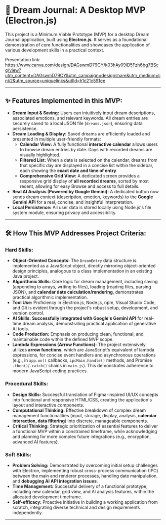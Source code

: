 # 🌌 Dream Journal: A Desktop MVP (Electron.js)

This project is a Minimum Viable Prototype (MVP) for a desktop Dream Journal application, built using **Electron.js**. It serves as a foundational demonstration of core functionalities and showcases the application of various development skills in a practical context.

Presentation link: https://www.canva.com/design/DAGswmD79CY/k03hAy09iD5Fzh6bg7BScg/view?utm_content=DAGswmD79CY&utm_campaign=designshare&utm_medium=link2&utm_source=uniquelinks&utlId=h1c21c591ee

---

## ✨ Features Implemented in this MVP:

* **Dream Input & Saving:** Users can intuitively input dream descriptions, associated emotions, and relevant keywords. All dream entries are securely saved to a local JSON file (`dreams.json`), ensuring data persistence.
* **Dream Loading & Display:** Saved dreams are efficiently loaded and presented in multiple user-friendly formats:
    * **Calendar View:** A fully functional **interactive calendar** allows users to browse dream entries by date. Days with recorded dreams are visually highlighted.
    * **Filtered List:** When a date is selected on the calendar, dreams from that specific day are displayed in a concise list within the sidebar, each showing the **exact date and time of entry**.
    * **Comprehensive Grid View:** A dedicated screen provides a responsive grid display of **all recorded dreams**, sorted by most recent, allowing for easy Browse and access to full details.
* **Real AI Analysis (Powered by Google Gemini):** A dedicated button now sends dream context (description, emotion, keywords) to the **Google Gemini API** for a real, concise, and insightful interpretation.
* **Local Persistence:** All user data is stored locally using Node.js's file system module, ensuring privacy and accessibility.

---

## 🛠️ How This MVP Addresses Project Criteria:

### Hard Skills:

* **Object-Oriented Concepts:** The `DreamEntry` data structure is implemented as a JavaScript object, directly mirroring object-oriented design principles, analogous to a class implementation in an existing Java project.
* **Algorithmic Skills:** Core logic for dream management, including saving (appending to arrays, writing to files), loading (reading files, parsing JSON), and **calendar date calculation/rendering**, demonstrates practical algorithmic implementation.
* **Tool Use:** Proficiency in Electron.js, Node.js, npm, Visual Studio Code, and Git is evident through the project's robust setup, development, and version control.
* **AI Skills:** **Successfully integrated with Google's Gemini API** for real-time dream analysis, demonstrating practical application of generative AI tools.
* **Code Production:** Emphasis on producing clean, functional, and maintainable code within the defined MVP scope.
* **Lambda Expressions (Arrow Functions):** The project extensively utilizes **arrow functions**, which are JavaScript's equivalent of lambda expressions, for concise event handlers and asynchronous operations (e.g., in `app.on()` callbacks, `ipcMain.handle()` methods, and Promise `.then()`/`.catch()` chains in `main.js`). This demonstrates adherence to modern JavaScript coding practices.

### Procedural Skills:

* **Design Skills:** Successful translation of Figma-inspired UI/UX concepts into functional and responsive HTML/CSS, creating the application's layout and interactive components.
* **Computational Thinking:** Effective breakdown of complex dream management functionalities (input, storage, display, analysis, **calendar interaction, data filtering**) into discrete, manageable components.
* **Critical Thinking:** Strategic prioritization of essential features to deliver a functional MVP within a constrained timeframe, while acknowledging and planning for more complex future integrations (e.g., encryption, advanced AI features).

### Soft Skills:

* **Problem Solving:** Demonstrated by overcoming initial setup challenges with Electron, implementing robust cross-process communication (IPC) between the main and renderer processes, handling date manipulation, and **debugging AI API integration issues**.
* **Time Management:** Successful delivery of a functional prototype, including new calendar, grid view, and AI analysis features, within the allocated development timeframe.
* **Self-efficacy:** Proactive initiative in building a working application from scratch, integrating diverse technical and design requirements independently.

---
